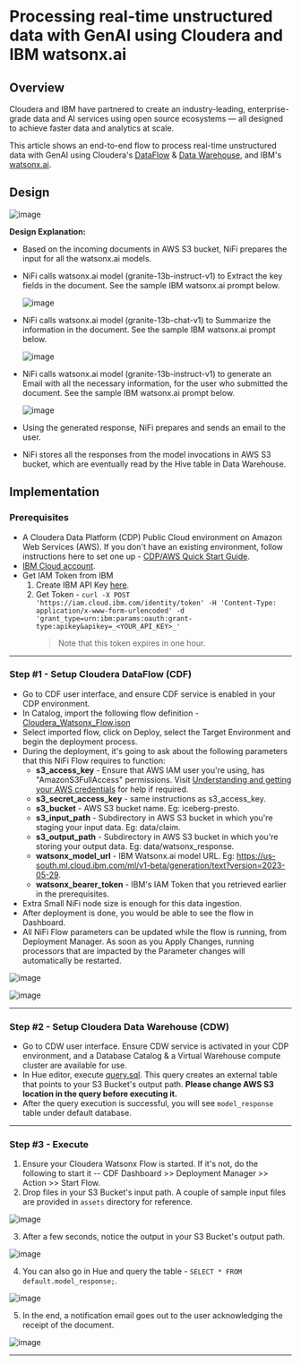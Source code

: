 # Processing real-time unstructured data with GenAI using Cloudera and IBM watsonx.ai

## Overview
Cloudera and IBM have partnered to create an industry-leading, enterprise-grade data and AI services using open source ecosystems — all designed to achieve faster data and analytics at scale.

This article shows an end-to-end flow to process real-time unstructured data with GenAI using Cloudera's [DataFlow](https://www.cloudera.com/products/dataflow.html) & [Data Warehouse](https://www.cloudera.com/products/data-warehouse.html), and IBM's [watsonx.ai](https://www.ibm.com/products/watsonx-ai). 

## Design
![image](https://github.com/agupta-git/cloudera_watsonx/assets/2523891/8ac389ab-7cae-43f2-83fc-90fcd0214495)

**Design Explanation:**
- Based on the incoming documents in AWS S3 bucket, NiFi prepares the input for all the watsonx.ai models.
- NiFi calls watsonx.ai model (granite-13b-instruct-v1) to Extract the key fields in the document. See the sample IBM watsonx.ai prompt below.

  ![image](/assets/watsonx_extract.png)
  
- NiFi calls watsonx.ai model (granite-13b-chat-v1) to Summarize the information in the document. See the sample IBM watsonx.ai prompt below.

  ![image](/assets/watsonx_summary.png)

- NiFi calls watsonx.ai model (granite-13b-instruct-v1) to generate an Email with all the necessary information, for the user who submitted the document. See the sample IBM watsonx.ai prompt below.

  ![image](/assets/watsonx_email.png)
  
- Using the generated response, NiFi prepares and sends an email to the user.
- NiFi stores all the responses from the model invocations in AWS S3 bucket, which are eventually read by the Hive table in Data Warehouse.

## Implementation
### Prerequisites
- A Cloudera Data Platform (CDP) Public Cloud environment on Amazon Web Services (AWS). If you don't have an existing environment, follow instructions here to set one up - [CDP/AWS Quick Start Guide](https://docs.cloudera.com/cdp-public-cloud/cloud/aws-quickstart/topics/mc-aws-quickstart.html).
- [IBM Cloud account](https://www.ibm.com/cloud).
- Get IAM Token from IBM
  1. Create IBM API Key [here](https://cloud.ibm.com/iam/apikeys).
  2. Get Token - ```curl -X POST 'https://iam.cloud.ibm.com/identity/token' -H 'Content-Type: application/x-www-form-urlencoded' -d 'grant_type=urn:ibm:params:oauth:grant-type:apikey&apikey=_<YOUR_API_KEY>_'```
     > Note that this token expires in one hour.
---
### Step #1 - Setup Cloudera DataFlow (CDF)
- Go to CDF user interface, and ensure CDF service is enabled in your CDP environment.
- In Catalog, import the following flow definition - [Cloudera_Watsonx_Flow.json](/Cloudera_Watsonx_Flow.json)
- Select imported flow, click on Deploy, select the Target Environment and begin the deployment process.
- During the deployment, it's going to ask about the following parameters that this NiFi Flow requires to function:
  - **s3_access_key** - Ensure that AWS IAM user you're using, has "AmazonS3FullAccess" permissions. Visit [Understanding and getting your AWS credentials](https://docs.aws.amazon.com/general/latest/gr/aws-sec-cred-types.html) for help if required.
  - **s3_secret_access_key** - same instructions as s3_access_key.
  - **s3_bucket** - AWS S3 bucket name. Eg: iceberg-presto.
  - **s3_input_path** - Subdirectory in AWS S3 bucket in which you're staging your input data. Eg: data/claim.
  - **s3_output_path** - Subdirectory in AWS S3 bucket in which you're storing your output data. Eg: data/watsonx_response.
  - **watsonx_model_url** - IBM Watsonx.ai model URL. Eg: https://us-south.ml.cloud.ibm.com/ml/v1-beta/generation/text?version=2023-05-29.
  - **watsonx_bearer_token** - IBM's IAM Token that you retrieved earlier in the prerequisites.
- Extra Small NiFi node size is enough for this data ingestion.
- After deployment is done, you would be able to see the flow in Dashboard.
- All NiFi Flow parameters can be updated while the flow is running, from Deployment Manager. As soon as you Apply Changes, running processors that are impacted by the Parameter changes will automatically be restarted.

![image](/assets/IMG-NiFi_1.png)

![image](/assets/IMG-NiFi_2.png)

---
### Step #2 - Setup Cloudera Data Warehouse (CDW)
- Go to CDW user interface. Ensure CDW service is activated in your CDP environment, and a Database Catalog & a Virtual Warehouse compute cluster are available for use.
- In Hue editor, execute [query.sql](/query.sql). This query creates an external table that points to your S3 Bucket's output path. **Please change AWS S3 location in the query before executing it.**
- After the query execution is successful, you will see ```model_response``` table under default database.

---
### Step #3 - Execute
1. Ensure your Cloudera Watsonx Flow is started. If it's not, do the following to start it -- CDF Dashboard >> Deployment Manager >> Action >> Start Flow.
2. Drop files in your S3 Bucket's input path. A couple of sample input files are provided in ```assets``` directory for reference.

![image](/assets/IMG-S3_Input.png)

3. After a few seconds, notice the output in your S3 Bucket's output path.

![image](/assets/IMG-S3_Output.png)

4. You can also go in Hue and query the table - ```SELECT * FROM default.model_response;```.

![image](/assets/IMG-Hue_Output.png)

5. In the end, a notification email goes out to the user acknowledging the receipt of the document.

![image](/assets/IMG-Email.png)

---
